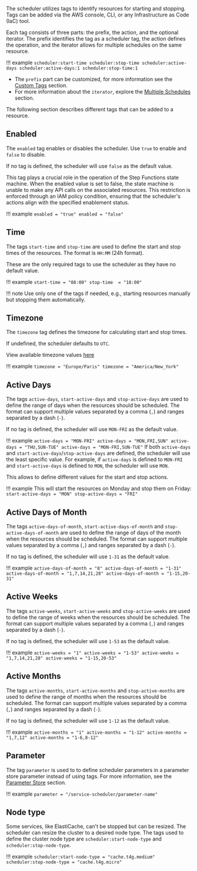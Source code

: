 The scheduler utilizes tags to identify resources for starting and stopping. Tags can be added via the AWS console, CLI, or any Infrastructure as Code (IaC) tool.

Each tag consists of three parts: the prefix, the action, and the optional iterator. The prefix identifies the tag as a scheduler tag, the action defines the operation, and the iterator allows for multiple schedules on the same resource.

!!! example
    ```
    scheduler:start-time
    scheduler:stop-time
    scheduler:active-days
    scheduler:active-days:1
    scheduler:stop-time:1
    ```

* The `prefix` part can be customized, for more information see the [Custom Tags](customization.md) section.
* For more information about the `iterator`, explore the [Multiple Schedules](multiple-schedules.md) section.

The following section describes different tags that can be added to a resource.

## Enabled

The `enabled` tag enables or disables the scheduler. Use `true` to enable and `false` to disable.

If no tag is defined, the scheduler will use `false` as the default value.

This tag plays a crucial role in the operation of the Step Functions state machine. When the enabled value is set to false, the state machine is unable to make any API calls on the associated resources. This restriction is enforced through an IAM policy condition, ensuring that the scheduler's actions align with the specified enablement status.

!!! example
    ```
    enabled = "true"
    enabled = "false"
    ```

## Time

The tags `start-time` and `stop-time` are used to define the start and stop times of the resources. The format is `HH:MM` (24h format).

These are the only required tags to use the scheduler as they have no default value.

!!! example
    ```
    start-time = "08:00"
    stop-time  = "18:00"
    ```

!!! note
    Use only one of the tags if needed, e.g., starting resources manually but stopping them automatically.

## Timezone

The `timezone` tag defines the timezone for calculating start and stop times.

If undefined, the scheduler defaults to `UTC`.

View available timezone values [here](https://en.wikipedia.org/wiki/List_of_tz_database_time_zones)

!!! example
    ```
    timezone = "Europe/Paris"
    timezone = "America/New_York"
    ```

## Active Days

The tags `active-days`, `start-active-days` and `stop-active-days` are used to define the range of days when the resources should be scheduled. The format can support multiple values separated by a comma (`,`) and ranges separated by a dash (`-`).

If no tag is defined, the scheduler will use `MON-FRI` as the default value.

!!! example
    ```
    active-days = "MON-FRI"
    active-days = "MON,FRI,SUN"
    active-days = "THU,SUN-TUE"
    active-days = "MON-FRI,SUN-TUE"
    ```
If both `active-days` and `start-active-days`/`stop-active-days` are defined, the scheduler will use the least specific value. For example, if `active-days` is defined to `MON-FRI` and `start-active-days` is defined to `MON`, the scheduler will use `MON`.

This allows to define different values for the start and stop actions.

!!! example
    This will start the resources on Monday and stop them on Friday:
    ```
    start-active-days = "MON"
    stop-active-days = "FRI"
    ```

## Active Days of Month

The tags `active-days-of-month`, `start-active-days-of-month` and `stop-active-days-of-month` are used to define the range of days of the month when the resources should be scheduled. The format can support multiple values separated by a comma (`,`) and ranges separated by a dash (`-`).

If no tag is defined, the scheduler will use `1-31` as the default value.

!!! example
    ```
    active-days-of-month = "8"
    active-days-of-month = "1-31"
    active-days-of-month = "1,7,14,21,28"
    active-days-of-month = "1-15,20-31"
    ```

## Active Weeks

The tags `active-weeks`, `start-active-weeks` and `stop-active-weeks` are used to define the range of weeks when the resources should be scheduled. The format can support multiple values separated by a comma (`,`) and ranges separated by a dash (`-`).

If no tag is defined, the scheduler will use `1-53` as the default value.

!!! example
    ```
    active-weeks = "1"
    active-weeks = "1-53"
    active-weeks = "1,7,14,21,28"
    active-weeks = "1-15,20-53"
    ```

## Active Months

The tags `active-months`, `start-active-months` and `stop-active-months` are used to define the range of months when the resources should be scheduled. The format can support multiple values separated by a comma (`,`) and ranges separated by a dash (`-`).

If no tag is defined, the scheduler will use `1-12` as the default value.

!!! example
    ```
    active-months = "1"
    active-months = "1-12"
    active-months = "1,7,12"
    active-months = "1-6,8-12"
    ```

## Parameter

The tag `parameter` is used to to define scheduler parameters in a parameter store parameter instead of using tags. For more information, see the [Parameter Store](parameter-store.md) section.

!!! example
    ```
    parameter = "/service-scheduler/parameter-name"
    ```

## Node type

Some services, like ElastiCache, can't be stopped but can be resized. The scheduler can resize the cluster to a desired node type. The tags used to define the cluster node type are `scheduler:start-node-type` and `scheduler:stop-node-type`.

!!! example
    ```
    scheduler:start-node-type = "cache.t4g.medium"
    scheduler:stop-node-type = "cache.t4g.micro"
    ```
